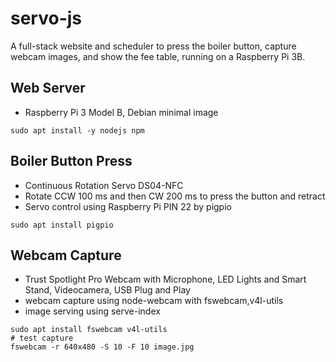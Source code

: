 # servo-js
A full-stack website and scheduler to press the boiler button, capture webcam images, and show the fee table, running on a Raspberry Pi 3B.

## Web Server
* Raspberry Pi 3 Model B, Debian minimal image
```shell
sudo apt install -y nodejs npm
```
## Boiler Button Press
* Continuous Rotation Servo DS04-NFC
* Rotate CCW 100 ms and then CW 200 ms to press the button and retract
* Servo control using Raspberry Pi PIN 22 by pigpio
```shell
sudo apt install pigpio
```
## Webcam Capture
* Trust Spotlight Pro Webcam with Microphone, LED Lights and Smart Stand, Videocamera, USB Plug and Play
* webcam capture using node-webcam with fswebcam,v4l-utils
* image serving using serve-index
```shell
sudo apt install fswebcam v4l-utils
# test capture
fswebcam -r 640x480 -S 10 -F 10 image.jpg
```
